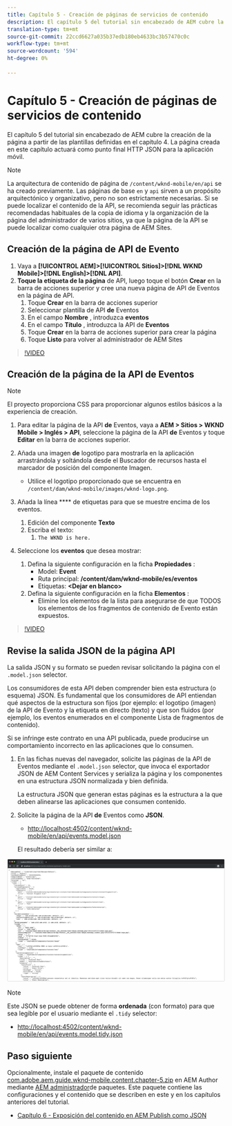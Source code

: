 ```yaml
---
title: Capítulo 5 - Creación de páginas de servicios de contenido
description: El capítulo 5 del tutorial sin encabezado de AEM cubre la creación de páginas a partir de las plantillas definidas en el capítulo 4. Estas páginas actuarán como puntos finales HTTP JSON.
translation-type: tm+mt
source-git-commit: 22ccd6627a035b37edb180eb4633bc3b57470c0c
workflow-type: tm+mt
source-wordcount: '594'
ht-degree: 0%

---
```



# Capítulo 5 - Creación de páginas de servicios de contenido

El capítulo 5 del tutorial sin encabezado de AEM cubre la creación de la página a partir de las plantillas definidas en el capítulo 4. La página creada en este capítulo actuará como punto final HTTP JSON para la aplicación móvil.

>[!NOTE]
>
> La arquitectura de contenido de página de `/content/wknd-mobile/en/api` se ha creado previamente. Las páginas de base `en` y `api` sirven a un propósito arquitectónico y organizativo, pero no son estrictamente necesarias. Si se puede localizar el contenido de la API, se recomienda seguir las prácticas recomendadas habituales de la copia de idioma y la organización de la página del administrador de varios sitios, ya que la página de la API se puede localizar como cualquier otra página de AEM Sites.

## Creación de la página de API de Evento

1. Vaya a **[!UICONTROL AEM]>[!UICONTROL Sitios]>[!DNL WKND Mobile]>[!DNL English]>[!DNL API]**.
1. **Toque la etiqueta de la página** de API, luego toque el botón **Crear** en la barra de acciones superior y cree una nueva página de API de Eventos en la página de API.
   1. Toque **Crear** en la barra de acciones superior
   1. Seleccionar plantilla de API **de** Eventos
   1. En el campo **Nombre** , introduzca **eventos**
   1. En el campo **Título** , introduzca la API de **Eventos**
   1. Toque **Crear** en la barra de acciones superior para crear la página
   1. Toque **Listo** para volver al administrador de AEM Sites

>[!VIDEO](https://video.tv.adobe.com/v/28340/?quality=12&learn=on)

## Creación de la página de la API de Eventos

>[!NOTE]
>
> El proyecto proporciona CSS para proporcionar algunos estilos básicos a la experiencia de creación.

1. Para editar la página de la API **de** Eventos, vaya a **AEM > Sitios > WKND Mobile > Inglés > API**, seleccione la página de la API **de** Eventos y toque **Editar** en la barra de acciones superior.
1. Añada una imagen **de** logotipo para mostrarla en la aplicación arrastrándola y soltándola desde el Buscador de recursos hasta el marcador de posición del componente Imagen.
   * Utilice el logotipo proporcionado que se encuentra en `/content/dam/wknd-mobile/images/wknd-logo.png`.

1. Añada la línea **** de etiquetas para que se muestre encima de los eventos.
   1. Edición del componente **Texto**
   1. Escriba el texto:
      1. `The WKND is here.`

1. Seleccione los **eventos** que desea mostrar:
   1. Defina la siguiente configuración en la ficha **Propiedades** :
      * Model: **Event**
      * Ruta principal: **/content/dam/wknd-mobile/es/eventos**
      * Etiquetas: **&lt;Dejar en blanco>**
   1. Defina la siguiente configuración en la ficha **Elementos** :
      * Elimine los elementos de la lista para asegurarse de que TODOS los elementos de los fragmentos de contenido de Evento están expuestos.

>[!VIDEO](https://video.tv.adobe.com/v/28339/?quality=12&learn=on)

## Revise la salida JSON de la página API

La salida JSON y su formato se pueden revisar solicitando la página con el `.model.json` selector.

Los consumidores de esta API deben comprender bien esta estructura (o esquema) JSON. Es fundamental que los consumidores de API entiendan qué aspectos de la estructura son fijos (por ejemplo: el logotipo (imagen) de la API de Evento y la etiqueta en directo (texto) y que son fluidos (por ejemplo, los eventos enumerados en el componente Lista de fragmentos de contenido).

Si se infringe este contrato en una API publicada, puede producirse un comportamiento incorrecto en las aplicaciones que lo consumen.

1. En las fichas nuevas del navegador, solicite las páginas de la API de Eventos mediante el `.model.json` selector, que invoca el exportador JSON de AEM Content Services y serializa la página y los componentes en una estructura JSON normalizada y bien definida.

   La estructura JSON que generan estas páginas es la estructura a la que deben alinearse las aplicaciones que consumen contenido.

1. Solicite la página de la API **de** Eventos como **JSON**.

   * [http://localhost:4502/content/wknd-mobile/en/api/events.model.json](http://localhost:4502/content/wknd-mobile/en/api/events.model.tidy.json)

   El resultado debería ser similar a:

![Salida JSON de AEM Content Services](assets/chapter-5/json-output.png)

>[!NOTE]
>
> Este JSON se puede obtener de forma **ordenada** (con formato) para que sea legible por el usuario mediante el `.tidy` selector:
> * [http://localhost:4502/content/wknd-mobile/en/api/events.model.tidy.json](http://localhost:4502/content/wknd-mobile/en/api/events.model.tidy.json)


## Paso siguiente

Opcionalmente, instale el paquete de contenido [com.adobe.aem.guide.wknd-mobile.content.chapter-5.zip](https://github.com/adobe/aem-guides-wknd-mobile/releases/latest) en AEM Author mediante [AEM administrador](http://localhost:4502/crx/packmgr/index.jsp)de paquetes. Este paquete contiene las configuraciones y el contenido que se describen en este y en los capítulos anteriores del tutorial.

* [Capítulo 6 - Exposición del contenido en AEM Publish como JSON](./chapter-6.md)

